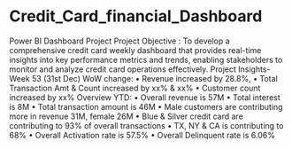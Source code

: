 # Credit_Card_financial_Dashboard
Power BI Dashboard Project
Project Objective : To develop a comprehensive credit card weekly dashboard that provides real-time insights into key performance metrics and trends, enabling stakeholders to monitor and analyze credit card operations effectively.
Project Insights- Week 53 (31st Dec)
WoW change: 
 • Revenue increased by 28.8%, 
 • Total Transaction Amt & Count increased by xx% & xx%
 • Customer count increased by xx%
Overview YTD:
 • Overall revenue is 57M
 • Total interest is 8M
 • Total transaction amount is 46M
 • Male customers are contributing more in revenue 31M, female 26M
 • Blue & Silver credit card are contributing to 93% of overall transactions
 • TX, NY & CA is contributing to 68%
 • Overall Activation rate is 57.5%
 • Overall Delinquent rate is 6.06%
